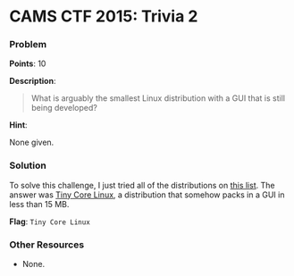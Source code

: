 # CAMS CTF 2015: Trivia 2

### Problem

**Points**: 10

**Description**: 

> What is arguably the smallest Linux distribution with a GUI that is still being developed?

**Hint**: 

None given.

### Solution

To solve this challenge, I just tried all of the distributions on [this list](http://en.wikipedia.org/wiki/Lightweight_Linux_distribution). The answer was [Tiny Core Linux](http://distro.ibiblio.org/tinycorelinux/), a distribution that somehow packs in a GUI in less than 15 MB.

**Flag**: `Tiny Core Linux`

### Other Resources

* None.
